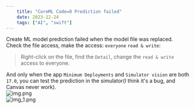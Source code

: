 ```yaml
---
    title: "CoreML Code=0 Prediction failed"
    date: 2023-12-24
    tags: ["AI", "swift"]
---
```


Create ML model prediction failed when the model file was replaced.  
Check the file access, make the access: `everyone` `read & write`:
> Right-click on the file, find the `Detail`, change the `read & write` access to everyone.  

And only when the app `Minimum Deployments` and `Simulator vision` are both `17.0`, you can test the prediction in the simulator(I think it's a bug, and Canvas never work).  
![img.png](/img-28.png)  
![img_1.png](/img_29.png)  

